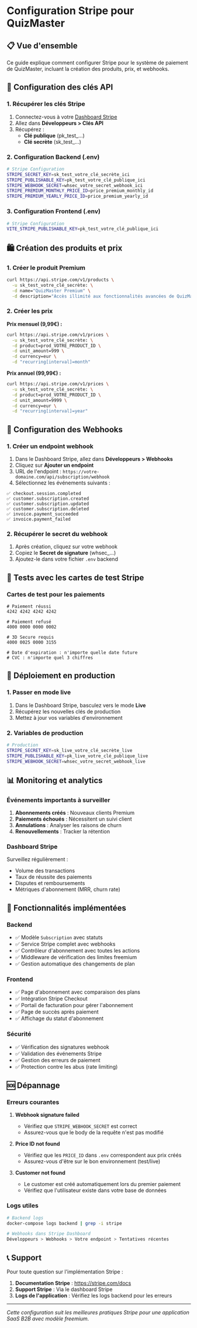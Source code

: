 # Configuration Stripe pour QuizMaster

## 📋 Vue d'ensemble

Ce guide explique comment configurer Stripe pour le système de paiement de QuizMaster, incluant la création des produits, prix, et webhooks.

## 🔑 Configuration des clés API

### 1. Récupérer les clés Stripe

1. Connectez-vous à votre [Dashboard Stripe](https://dashboard.stripe.com)
2. Allez dans **Développeurs > Clés API**
3. Récupérez :
   - **Clé publique** (pk_test_...)
   - **Clé secrète** (sk_test_...)

### 2. Configuration Backend (.env)

```bash
# Stripe Configuration
STRIPE_SECRET_KEY=sk_test_votre_clé_secrète_ici
STRIPE_PUBLISHABLE_KEY=pk_test_votre_clé_publique_ici
STRIPE_WEBHOOK_SECRET=whsec_votre_secret_webhook_ici
STRIPE_PREMIUM_MONTHLY_PRICE_ID=price_premium_monthly_id
STRIPE_PREMIUM_YEARLY_PRICE_ID=price_premium_yearly_id
```

### 3. Configuration Frontend (.env)

```bash
# Stripe Configuration
VITE_STRIPE_PUBLISHABLE_KEY=pk_test_votre_clé_publique_ici
```

## 🛍️ Création des produits et prix

### 1. Créer le produit Premium

```bash
curl https://api.stripe.com/v1/products \
  -u sk_test_votre_clé_secrète: \
  -d name="QuizMaster Premium" \
  -d description="Accès illimité aux fonctionnalités avancées de QuizMaster"
```

### 2. Créer les prix

**Prix mensuel (9,99€) :**
```bash
curl https://api.stripe.com/v1/prices \
  -u sk_test_votre_clé_secrète: \
  -d product=prod_VOTRE_PRODUCT_ID \
  -d unit_amount=999 \
  -d currency=eur \
  -d "recurring[interval]=month"
```

**Prix annuel (99,99€) :**
```bash
curl https://api.stripe.com/v1/prices \
  -u sk_test_votre_clé_secrète: \
  -d product=prod_VOTRE_PRODUCT_ID \
  -d unit_amount=9999 \
  -d currency=eur \
  -d "recurring[interval]=year"
```

## 🔗 Configuration des Webhooks

### 1. Créer un endpoint webhook

1. Dans le Dashboard Stripe, allez dans **Développeurs > Webhooks**
2. Cliquez sur **Ajouter un endpoint**
3. URL de l'endpoint : `https://votre-domaine.com/api/subscription/webhook`
4. Sélectionnez les événements suivants :

```
✅ checkout.session.completed
✅ customer.subscription.created
✅ customer.subscription.updated
✅ customer.subscription.deleted
✅ invoice.payment_succeeded
✅ invoice.payment_failed
```

### 2. Récupérer le secret du webhook

1. Après création, cliquez sur votre webhook
2. Copiez le **Secret de signature** (whsec_...)
3. Ajoutez-le dans votre fichier `.env` backend

## 🧪 Tests avec les cartes de test Stripe

### Cartes de test pour les paiements

```
# Paiement réussi
4242 4242 4242 4242

# Paiement refusé
4000 0000 0000 0002

# 3D Secure requis
4000 0025 0000 3155

# Date d'expiration : n'importe quelle date future
# CVC : n'importe quel 3 chiffres
```

## 🚀 Déploiement en production

### 1. Passer en mode live

1. Dans le Dashboard Stripe, basculez vers le mode **Live**
2. Récupérez les nouvelles clés de production
3. Mettez à jour vos variables d'environnement

### 2. Variables de production

```bash
# Production
STRIPE_SECRET_KEY=sk_live_votre_clé_secrète_live
STRIPE_PUBLISHABLE_KEY=pk_live_votre_clé_publique_live
STRIPE_WEBHOOK_SECRET=whsec_votre_secret_webhook_live
```

## 📊 Monitoring et analytics

### Événements importants à surveiller

1. **Abonnements créés** : Nouveaux clients Premium
2. **Paiements échoués** : Nécessitent un suivi client
3. **Annulations** : Analyser les raisons de churn
4. **Renouvellements** : Tracker la rétention

### Dashboard Stripe

Surveillez régulièrement :
- Volume des transactions
- Taux de réussite des paiements
- Disputes et remboursements
- Métriques d'abonnement (MRR, churn rate)

## 🔧 Fonctionnalités implémentées

### Backend

- ✅ Modèle `Subscription` avec statuts
- ✅ Service Stripe complet avec webhooks
- ✅ Contrôleur d'abonnement avec toutes les actions
- ✅ Middleware de vérification des limites freemium
- ✅ Gestion automatique des changements de plan

### Frontend

- ✅ Page d'abonnement avec comparaison des plans
- ✅ Intégration Stripe Checkout
- ✅ Portail de facturation pour gérer l'abonnement
- ✅ Page de succès après paiement
- ✅ Affichage du statut d'abonnement

### Sécurité

- ✅ Vérification des signatures webhook
- ✅ Validation des événements Stripe
- ✅ Gestion des erreurs de paiement
- ✅ Protection contre les abus (rate limiting)

## 🆘 Dépannage

### Erreurs courantes

1. **Webhook signature failed**
   - Vérifiez que `STRIPE_WEBHOOK_SECRET` est correct
   - Assurez-vous que le body de la requête n'est pas modifié

2. **Price ID not found**
   - Vérifiez que les `PRICE_ID` dans `.env` correspondent aux prix créés
   - Assurez-vous d'être sur le bon environnement (test/live)

3. **Customer not found**
   - Le customer est créé automatiquement lors du premier paiement
   - Vérifiez que l'utilisateur existe dans votre base de données

### Logs utiles

```bash
# Backend logs
docker-compose logs backend | grep -i stripe

# Webhooks dans Stripe Dashboard
Développeurs > Webhooks > Votre endpoint > Tentatives récentes
```

## 📞 Support

Pour toute question sur l'implémentation Stripe :

1. **Documentation Stripe** : https://stripe.com/docs
2. **Support Stripe** : Via le dashboard Stripe
3. **Logs de l'application** : Vérifiez les logs backend pour les erreurs

---

*Cette configuration suit les meilleures pratiques Stripe pour une application SaaS B2B avec modèle freemium.*